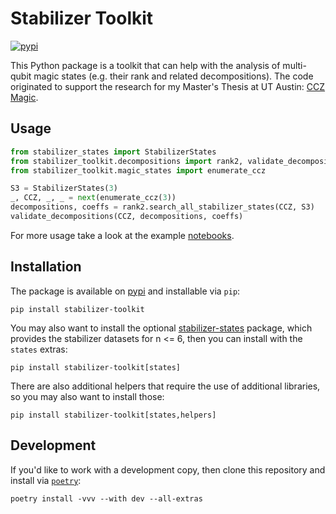 # Stabilizer Toolkit
[![pypi](https://img.shields.io/pypi/v/stabilizer-toolkit.svg)](https://pypi.org/project/stabilizer-toolkit/)

This Python package is a toolkit that can help with the analysis of multi-qubit magic states (e.g. their rank and 
related decompositions). The code originated to support the research for my Master's Thesis at UT Austin: 
[CCZ Magic](ccz_magic.pdf).

## Usage

```python
from stabilizer_states import StabilizerStates
from stabilizer_toolkit.decompositions import rank2, validate_decompositions
from stabilizer_toolkit.magic_states import enumerate_ccz

S3 = StabilizerStates(3)
_, CCZ, _, _ = next(enumerate_ccz(3))
decompositions, coeffs = rank2.search_all_stabilizer_states(CCZ, S3)
validate_decompositions(CCZ, decompositions, coeffs)
```

For more usage take a look at the example [notebooks](notebooks).

## Installation
The package is available on [pypi](https://pypi.org/project/stabilizer-toolkit/) and installable via `pip`:
```shell
pip install stabilizer-toolkit 
```

You may also want to install the optional [stabilizer-states](https://pypi.org/project/stabilizer-states/) package, 
which provides the stabilizer datasets for n <= 6, then you can install with the `states` extras:
```shell
pip install stabilizer-toolkit[states] 
```

There are also additional helpers that require the use of additional libraries, so you may also want to install those:
```shell
pip install stabilizer-toolkit[states,helpers] 
```

## Development
If you'd like to work with a development copy, then clone this repository and install via 
[`poetry`](https://python-poetry.org/docs/#installation):
```shell
poetry install -vvv --with dev --all-extras
```